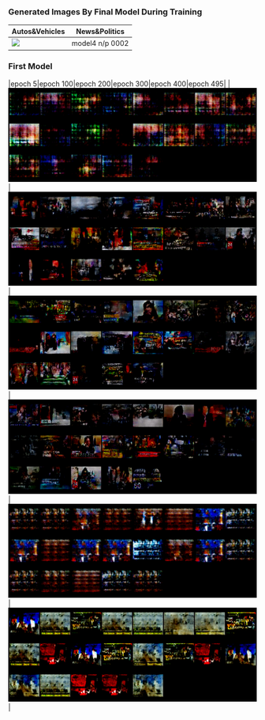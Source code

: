 
### Generated Images By Final Model During Training
|Autos&Vehicles|News&Politics|
|------|---|
|![](/readme_img/A%26V4_animation.gif)|model4 n/p 0002|

### First Model

|epoch 5|epoch 100|epoch 200|epoch 300|epoch 400|epoch 495| 
|![](/readme_img/NnP/vanilla/yt_5.png)|![](/readme_img/NnP/vanilla/yt_100.png)|![](/readme_img/NnP/vanilla/yt_200.png)|![](/readme_img/NnP/vanilla/yt_300.png)|![](/readme_img/NnP/vanilla/yt_400.png)|![](/readme_img/NnP/vanilla/yt_495.png)|
